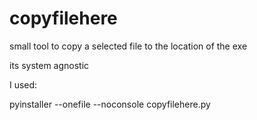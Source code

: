# copyfilehere
small tool to copy a selected file to the location of the exe

its system agnostic

I used:
  
  pyinstaller --onefile --noconsole copyfilehere.py
